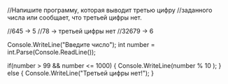 //Напишите программу, которая выводит третью цифру 
//заданного числа или сообщает, что третьей цифры нет.

//645 -> 5
//78 -> третьей цифры нет
//32679 -> 6

Console.WriteLine("Введите число");
int number = int.Parse(Console.ReadLine());

if(number > 99 && number <= 1000)
{
    Console.WriteLine(number % 10 );
}
else
{
    Console.WriteLine("Третьей цифры нет!");
}